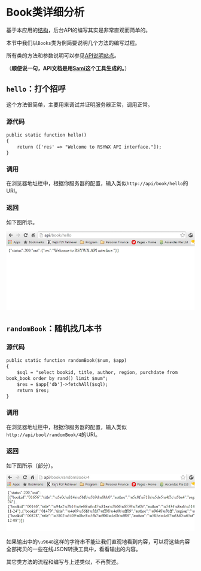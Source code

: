 # Book类详细分析

基于本应用的[结构](https://taylorr.gitbooks.io/-silex-restful-api/content/03.%20structure.html)，后台API的编写其实是非常直观而简单的。

本节中我们以`Books`类为例简要说明几个方法的编写过程。

所有类的方法和参数说明可以参见[API说明站点](http://api.rsywx.com)。

（**顺便说一句，API文档是用[Sami](https://github.com/FriendsOfPHP/Sami)这个工具生成的。**）

## `hello`：打个招呼

这个方法很简单，主要用来调试并证明服务器正常，调用正常。

### 源代码

```
public static function hello()
{
    return (['res' => "Welcome to RSYWX API interface."]);
}
```
### 调用

在浏览器地址栏中，根据你服务器的配置，输入类似`http://api/book/hello`的URI。

### 返回

如下图所示。

![](img/04.01.jpg)

## `randomBook`：随机找几本书

### 源代码

```
public static function randomBook($num, $app)
{
    $sql = "select bookid, title, author, region, purchdate from book_book order by rand() limit $num";
    $res = $app['db']->fetchAll($sql);
    return $res;
}
```
### 调用

在浏览器地址栏中，根据你服务器的配置，输入类似`http://api/bool/randomBook/4`的URI。

### 返回

如下图所示（部分）。

![](img/04.02.jpg)

如果输出中的`\u9648`这样的字符串不能让我们直观地看到内容，可以将这些内容全部拷贝的一些在线JSON转换工具中，看看输出的内容。

其它类方法的流程和编写与上述类似，不再赘述。
